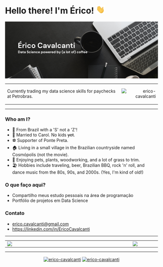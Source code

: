 
# Hello there! I'm Érico! <img src="img\Hi.gif" width="29px">

<img src="img\banner.png" alt="banner that says Érico Cavalcanti - Data science powred by (a lot of) coffee">

<left>
  <table>
    <tr>
        <td><p align="left"> Currently trading my data science skills for paychecks at Petrobras.</p></td>
        <td><p align="right"><img src="https://komarev.com/ghpvc/?username=erico-cavalcanti" alt="erico-cavalcanti"/> 
</p></td>
    </tr>   
  </table>
</left> 

---
### Who am I?
- 🔰 From Brazil with a 'S' not a 'Z'!
- 💍 Married to Carol. No kids ~~yet~~.
- ⚽ Supporter of Ponte Preta.
- 🏠 Living in a small village in the Brazilian countryside named Cosmópolis (not the movie).
- 🐶 Enjoying pets, plants, woodworking, and a lot of grass to trim.
- 🏖️ Hobbies include traveling, beer, Brazilian BBQ, rock 'n' roll, and dance music from the 80s, 90s, and 2000s. (Yes, I'm kind of old!)

### O que faço aqui?

-  Compartilho meus estudo pessoais na área de programação
-  Portfólio de projetos em Data Science

### Contato

- erico.cavalcanti@gmail.com
- https://linkedin.com/in/EricoCavalcanti
---
<center>
  <table>
    <tr>
        <td><img width="400px" align="left" src="https://github-readme-stats.vercel.app/api/top-langs/?username=erico-cavalcanti&hide=html&layout=compact&show_icons=true&theme=radical" /></td>
        <td><img width="525pxpx" align="left" src="https://github-readme-stats.vercel.app/api?username=erico-cavalcanti&show_icons=true&theme=radical" /></td>
    </tr>   
  </table>
</center>  

---
<p align="center">
<a href="https://linkedin.com/in/ericocavalcanti" target="blank"><img align="center" src="https://cdn.jsdelivr.net/npm/simple-icons@3.0.1/icons/linkedin.svg" alt="erico-cavalcanti" height="20" width="20" /></a>
<a href="https://erico-cavalcanti.medium.com" target="blank"><img align="center" src="https://cdn.jsdelivr.net/npm/simple-icons@3.0.1/icons/medium.svg" alt="erico-cavalcanti" height="20" width="20" /></a>
</p>

